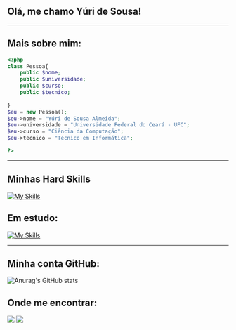 ## Olá, me chamo Yúri de Sousa!

---
## Mais sobre mim:

```php
<?php
class Pessoa{
    public $nome;
    public $universidade;
    public $curso;
    public $tecnico;
    
}
$eu = new Pessoa();
$eu->nome = "Yúri de Sousa Almeida";
$eu->universidade = "Universidade Federal do Ceará - UFC";
$eu->curso = "Ciência da Computação";
$eu->tecnico = "Técnico em Informática";

?>

```
---

## Minhas Hard Skills
[![My Skills](https://skillicons.dev/icons?i=html,css,js,php,java,python,mysql,aws)](https://skillicons.dev)


## Em estudo:
[![My Skills](https://skillicons.dev/icons?i=c,linux)](https://skillicons.dev)

---


## Minha conta GitHub:
![Anurag's GitHub stats](https://github-readme-stats.vercel.app/api?username=YuriDeSousa&show_icons=true&theme=dracula)
    
## Onde me encontrar:
<p align="left">

  <a href="https://www.linkedin.com/in/y%C3%BAri-sousa-049361228/" alt="LinkedIn">
  <img src="https://img.shields.io/badge/-Linkedin-0e76a8?style=flat-square&logo=Linkedin&logoColor=white&link=https://www.linkedin.com/in/y%C3%BAri-sousa-049361228/" /></a>

  
  <a href="https://www.instagram.com/yurisousabh/" alt="Instagram">
  <img src="https://img.shields.io/badge/-Instagram-DF0174?style=flat-square&labelColor=DF0174&logo=instagram&logoColor=white&link=https://www.instagram.com/yurisousabh/"/></a>
</p>
